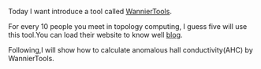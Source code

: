 Today I want introduce a tool called [WannierTools](https://github.com/quanshengwu/wannier_tools).

For every 10 people you meet in topology computing, I guess five will use this tool.You can load their website to know well [blog](http://www.wanniertools.com/).

Following,I will show how to calculate anomalous hall conductivity(AHC) by WannierTools.
